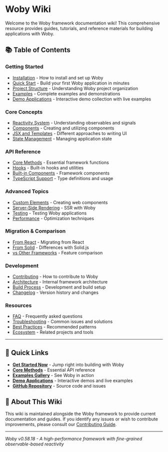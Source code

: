# Woby Wiki

Welcome to the Woby framework documentation wiki! This comprehensive resource provides guides, tutorials, and reference materials for building applications with Woby.

## 📚 Table of Contents

### Getting Started
- [Installation](./Installation.md) - How to install and set up Woby
- [Quick Start](./Quick-Start.md) - Build your first Woby application in minutes
- [Project Structure](./Project-Structure.md) - Understanding Woby project organization
- [Examples](./Examples.md) - Complete examples and demonstrations
- [Demo Applications](./Demo-Applications.md) - Interactive demo collection with live examples

### Core Concepts  
- [Reactivity System](./Reactivity-System.md) - Understanding observables and signals
- [Components](./Components.md) - Creating and utilizing components
- [JSX and Templates](./JSX-and-Templates.md) - Different approaches to writing UI
- [State Management](./State-Management.md) - Managing application state

### API Reference
- [Core Methods](./Core-Methods.md) - Essential framework functions
- [Hooks](./Hooks.md) - Built-in hooks and utilities
- [Built-in Components](./Built-in-Components.md) - Framework components
- [TypeScript Support](./TypeScript-Support.md) - Type definitions and usage

### Advanced Topics
- [Custom Elements](./Custom-Elements.md) - Creating web components
- [Server-Side Rendering](./Server-Side-Rendering.md) - SSR with Woby
- [Testing](./Testing.md) - Testing Woby applications
- [Performance](./Performance.md) - Optimization techniques

### Migration & Comparison
- [From React](./Migration-From-React.md) - Migrating from React
- [From Solid](./Migration-From-Solid.md) - Differences with Solid.js
- [vs Other Frameworks](./Framework-Comparison.md) - Feature comparison

### Development
- [Contributing](./Contributing.md) - How to contribute to Woby
- [Architecture](./Architecture.md) - Internal framework architecture
- [Build Process](./Build-Process.md) - Development and build setup
- [Changelog](./Changelog.md) - Version history and changes

### Resources
- [FAQ](./FAQ.md) - Frequently asked questions
- [Troubleshooting](./Troubleshooting.md) - Common issues and solutions
- [Best Practices](./Best-Practices.md) - Recommended patterns
- [Ecosystem](./Ecosystem.md) - Related projects and tools

---

## 🚀 Quick Links

- **[Get Started Now](./Quick-Start.md)** - Jump right into building with Woby
- **[Core Methods](./Core-Methods.md)** - Essential API reference
- **[Examples Gallery](./Examples.md)** - See Woby in action
- **[Demo Applications](./Demo-Applications.md)** - Interactive demos and live examples
- **[GitHub Repository](https://github.com/wongchichong/woby)** - Source code and issues

## 📖 About This Wiki

This wiki is maintained alongside the Woby framework to provide current documentation and guides. If you identify any issues or wish to contribute improvements, please consult our [Contributing Guide](./Contributing.md).

---

*Woby v0.58.18 - A high-performance framework with fine-grained observable-based reactivity*